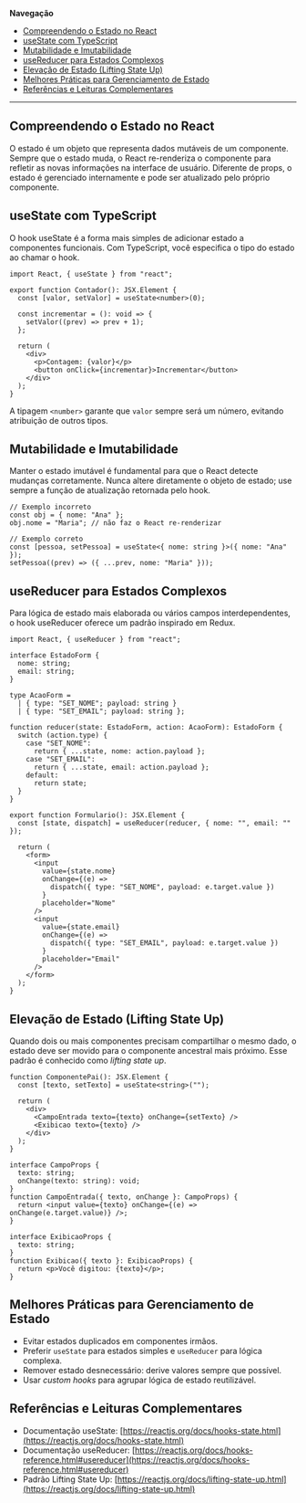 **Navegação**

- [Compreendendo o Estado no React](#compreendendo-o-estado-no-react)
- [useState com TypeScript](#usestate-com-typescript)
- [Mutabilidade e Imutabilidade](#mutabilidade-e-imutabilidade)
- [useReducer para Estados Complexos](#usereducer-para-estados-complexos)
- [Elevação de Estado (Lifting State Up)](#elevação-de-estado-lifting-state-up)
- [Melhores Práticas para Gerenciamento de Estado](#melhores-práticas-para-gerenciamento-de-estado)
- [Referências e Leituras Complementares](#referências-e-leituras-complementares)

---

## Compreendendo o Estado no React

O estado é um objeto que representa dados mutáveis de um componente. Sempre que o estado muda, o React re-renderiza o componente para refletir as novas informações na interface de usuário. Diferente de props, o estado é gerenciado internamente e pode ser atualizado pelo próprio componente.

## useState com TypeScript

O hook useState é a forma mais simples de adicionar estado a componentes funcionais. Com TypeScript, você especifica o tipo do estado ao chamar o hook.

```tsx
import React, { useState } from "react";

export function Contador(): JSX.Element {
  const [valor, setValor] = useState<number>(0);

  const incrementar = (): void => {
    setValor((prev) => prev + 1);
  };

  return (
    <div>
      <p>Contagem: {valor}</p>
      <button onClick={incrementar}>Incrementar</button>
    </div>
  );
}
```

A tipagem `<number>` garante que `valor` sempre será um número, evitando atribuição de outros tipos.

## Mutabilidade e Imutabilidade

Manter o estado imutável é fundamental para que o React detecte mudanças corretamente. Nunca altere diretamente o objeto de estado; use sempre a função de atualização retornada pelo hook.

```tsx
// Exemplo incorreto
const obj = { nome: "Ana" };
obj.nome = "Maria"; // não faz o React re-renderizar

// Exemplo correto
const [pessoa, setPessoa] = useState<{ nome: string }>({ nome: "Ana" });
setPessoa((prev) => ({ ...prev, nome: "Maria" }));
```

## useReducer para Estados Complexos

Para lógica de estado mais elaborada ou vários campos interdependentes, o hook useReducer oferece um padrão inspirado em Redux.

```tsx
import React, { useReducer } from "react";

interface EstadoForm {
  nome: string;
  email: string;
}

type AcaoForm =
  | { type: "SET_NOME"; payload: string }
  | { type: "SET_EMAIL"; payload: string };

function reducer(state: EstadoForm, action: AcaoForm): EstadoForm {
  switch (action.type) {
    case "SET_NOME":
      return { ...state, nome: action.payload };
    case "SET_EMAIL":
      return { ...state, email: action.payload };
    default:
      return state;
  }
}

export function Formulario(): JSX.Element {
  const [state, dispatch] = useReducer(reducer, { nome: "", email: "" });

  return (
    <form>
      <input
        value={state.nome}
        onChange={(e) =>
          dispatch({ type: "SET_NOME", payload: e.target.value })
        }
        placeholder="Nome"
      />
      <input
        value={state.email}
        onChange={(e) =>
          dispatch({ type: "SET_EMAIL", payload: e.target.value })
        }
        placeholder="Email"
      />
    </form>
  );
}
```

## Elevação de Estado (Lifting State Up)

Quando dois ou mais componentes precisam compartilhar o mesmo dado, o estado deve ser movido para o componente ancestral mais próximo. Esse padrão é conhecido como _lifting state up_.

```tsx
function ComponentePai(): JSX.Element {
  const [texto, setTexto] = useState<string>("");

  return (
    <div>
      <CampoEntrada texto={texto} onChange={setTexto} />
      <Exibicao texto={texto} />
    </div>
  );
}

interface CampoProps {
  texto: string;
  onChange(texto: string): void;
}
function CampoEntrada({ texto, onChange }: CampoProps) {
  return <input value={texto} onChange={(e) => onChange(e.target.value)} />;
}

interface ExibicaoProps {
  texto: string;
}
function Exibicao({ texto }: ExibicaoProps) {
  return <p>Você digitou: {texto}</p>;
}
```

## Melhores Práticas para Gerenciamento de Estado

- Evitar estados duplicados em componentes irmãos.
- Preferir `useState` para estados simples e `useReducer` para lógica complexa.
- Remover estado desnecessário: derive valores sempre que possível.
- Usar _custom hooks_ para agrupar lógica de estado reutilizável.

## Referências e Leituras Complementares

- Documentação useState: [https://reactjs.org/docs/hooks-state.html](https://reactjs.org/docs/hooks-state.html)
- Documentação useReducer: [https://reactjs.org/docs/hooks-reference.html#usereducer](https://reactjs.org/docs/hooks-reference.html#usereducer)
- Padrão Lifting State Up: [https://reactjs.org/docs/lifting-state-up.html](https://reactjs.org/docs/lifting-state-up.html)
